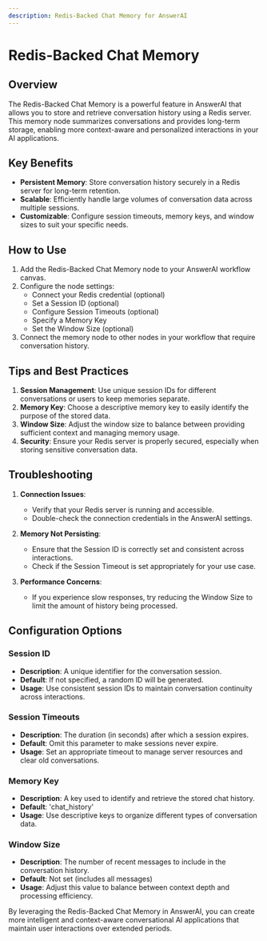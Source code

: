 ```yaml
---
description: Redis-Backed Chat Memory for AnswerAI
---
```


# Redis-Backed Chat Memory

## Overview

The Redis-Backed Chat Memory is a powerful feature in AnswerAI that allows you to store and retrieve conversation history using a Redis server. This memory node summarizes conversations and provides long-term storage, enabling more context-aware and personalized interactions in your AI applications.

## Key Benefits

- **Persistent Memory**: Store conversation history securely in a Redis server for long-term retention.
- **Scalable**: Efficiently handle large volumes of conversation data across multiple sessions.
- **Customizable**: Configure session timeouts, memory keys, and window sizes to suit your specific needs.

## How to Use

1. Add the Redis-Backed Chat Memory node to your AnswerAI workflow canvas.
2. Configure the node settings:
   - Connect your Redis credential (optional)
   - Set a Session ID (optional)
   - Configure Session Timeouts (optional)
   - Specify a Memory Key
   - Set the Window Size (optional)
3. Connect the memory node to other nodes in your workflow that require conversation history.

<!-- TODO: Screenshot of the Redis-Backed Chat Memory node on the AnswerAI canvas -->

## Tips and Best Practices

1. **Session Management**: Use unique session IDs for different conversations or users to keep memories separate.
2. **Memory Key**: Choose a descriptive memory key to easily identify the purpose of the stored data.
3. **Window Size**: Adjust the window size to balance between providing sufficient context and managing memory usage.
4. **Security**: Ensure your Redis server is properly secured, especially when storing sensitive conversation data.

## Troubleshooting

1. **Connection Issues**:
   - Verify that your Redis server is running and accessible.
   - Double-check the connection credentials in the AnswerAI settings.

2. **Memory Not Persisting**:
   - Ensure that the Session ID is correctly set and consistent across interactions.
   - Check if the Session Timeout is set appropriately for your use case.

3. **Performance Concerns**:
   - If you experience slow responses, try reducing the Window Size to limit the amount of history being processed.

## Configuration Options

### Session ID

- **Description**: A unique identifier for the conversation session.
- **Default**: If not specified, a random ID will be generated.
- **Usage**: Use consistent session IDs to maintain conversation continuity across interactions.

### Session Timeouts

- **Description**: The duration (in seconds) after which a session expires.
- **Default**: Omit this parameter to make sessions never expire.
- **Usage**: Set an appropriate timeout to manage server resources and clear old conversations.

### Memory Key

- **Description**: A key used to identify and retrieve the stored chat history.
- **Default**: 'chat_history'
- **Usage**: Use descriptive keys to organize different types of conversation data.

### Window Size

- **Description**: The number of recent messages to include in the conversation history.
- **Default**: Not set (includes all messages)
- **Usage**: Adjust this value to balance between context depth and processing efficiency.

<!-- TODO: Screenshot of the configuration panel for the Redis-Backed Chat Memory node -->

By leveraging the Redis-Backed Chat Memory in AnswerAI, you can create more intelligent and context-aware conversational AI applications that maintain user interactions over extended periods.
